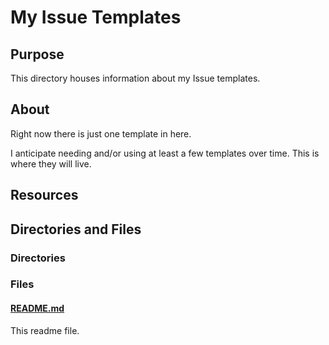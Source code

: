 # My Issue Templates

## Purpose

This directory houses information about my Issue templates.

## About

Right now there is just one template in here.

I anticipate needing and/or using at least a few templates over time. This is where they will live.

## Resources

## Directories and Files

### Directories

### Files

#### [README.md](./README.md)

This readme file.
